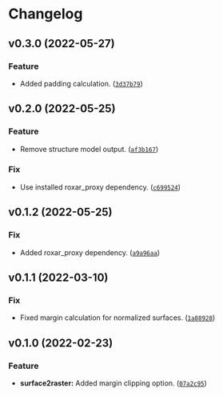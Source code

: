 # Changelog

<!--next-version-placeholder-->

## v0.3.0 (2022-05-27)
### Feature
* Added padding calculation. ([`3d37b79`](https://github.com/RoxarAPI/roxar2raster/commit/3d37b79e103d9aa9cfd169ab4648389895c8179c))

## v0.2.0 (2022-05-25)
### Feature
* Remove structure model output. ([`af3b167`](https://github.com/RoxarAPI/roxar2raster/commit/af3b1671632e870da04c5cd493ac27e61118c4dd))

### Fix
* Use installed roxar_proxy dependency. ([`c699524`](https://github.com/RoxarAPI/roxar2raster/commit/c6995249a19242ef19f42cd9f279d996f053b26b))

## v0.1.2 (2022-05-25)
### Fix
* Added roxar_proxy dependency. ([`a9a96aa`](https://github.com/RoxarAPI/roxar2raster/commit/a9a96aa70fa9d5f5024769463152590e9d389fdd))

## v0.1.1 (2022-03-10)
### Fix
* Fixed margin calculation for normalized surfaces. ([`1a88928`](https://github.com/RoxarAPI/roxar2raster/commit/1a889280cccd9a5ebd85377032d330dc1758cabf))

## v0.1.0 (2022-02-23)
### Feature
* **surface2raster:** Added margin clipping option. ([`07a2c95`](https://github.com/RoxarAPI/roxar2raster/commit/07a2c954c982fdf62309acd05d88612818528844))
